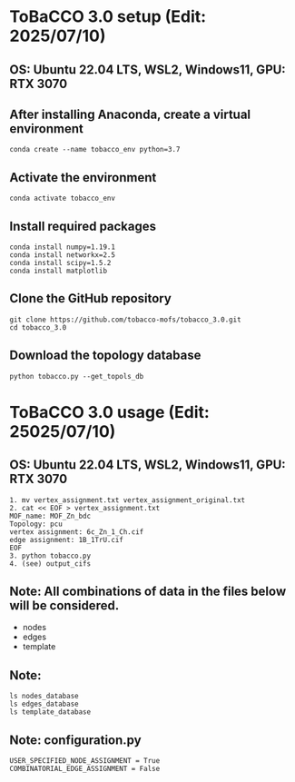 # ToBaCCO 3.0 setup (Edit: 2025/07/10)
## OS: Ubuntu 22.04 LTS, WSL2, Windows11, GPU: RTX 3070

## After installing Anaconda, create a virtual environment
```
conda create --name tobacco_env python=3.7
```


## Activate the environment
```
conda activate tobacco_env
```


## Install required packages
```
conda install numpy=1.19.1
conda install networkx=2.5
conda install scipy=1.5.2
conda install matplotlib
```


## Clone the GitHub repository
```
git clone https://github.com/tobacco-mofs/tobacco_3.0.git
cd tobacco_3.0
```


## Download the topology database
```
python tobacco.py --get_topols_db
```


# ToBaCCO 3.0 usage (Edit: 25025/07/10)
## OS: Ubuntu 22.04 LTS, WSL2, Windows11, GPU: RTX 3070
```
1. mv vertex_assignment.txt vertex_assignment_original.txt 
2. cat << EOF > vertex_assignment.txt
MOF_name: MOF_Zn_bdc
Topology: pcu
vertex assignment: 6c_Zn_1_Ch.cif
edge assignment: 1B_1TrU.cif
EOF
3. python tobacco.py
4. (see) output_cifs
```


## Note: All combinations of data in the files below will be considered.
- nodes
- edges
- template

## Note:
```
ls nodes_database
ls edges_database
ls template_database
```


## Note: configuration.py
```
USER_SPECIFIED_NODE_ASSIGNMENT = True
COMBINATORIAL_EDGE_ASSIGNMENT = False
```
